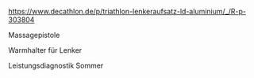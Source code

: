 https://www.decathlon.de/p/triathlon-lenkeraufsatz-ld-aluminium/_/R-p-303804

Massagepistole

Warmhalter für Lenker

Leistungsdiagnostik Sommer
